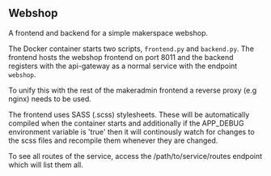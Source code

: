 Webshop
-------
A frontend and backend for a simple makerspace webshop.

The Docker container starts two scripts, `frontend.py` and `backend.py`.
The frontend hosts the webshop frontend on port 8011 and the backend registers with the
api-gateway as a normal service with the endpoint `webshop`.

To unify this with the rest of the makeradmin frontend a reverse proxy (e.g nginx) needs to be used.

The frontend uses SASS (.scss) stylesheets. These will be automatically compiled when the container starts and additionally if the APP_DEBUG environment variable is 'true' then it will continously watch for changes to the scss files and recompile them whenever they are changed.

To see all routes of the service, access the /path/to/service/routes endpoint which will list them all.